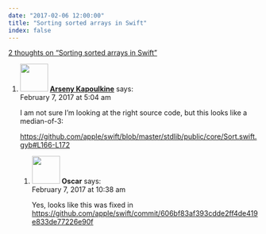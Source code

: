 ```yaml
---
date: "2017-02-06 12:00:00"
title: "Sorting sorted arrays in Swift"
index: false
---
```


[2 thoughts on &ldquo;Sorting sorted arrays in Swift&rdquo;](/lemire/blog/2017/02-06-sorting-sorted-arrays-in-swift)

<ol class="comment-list">
<li id="comment-270058" class="comment even thread-even depth-1 parent">
<div class="comment-author vcard">
<img alt src="https://secure.gravatar.com/avatar/b6b1c2c000b5e36a035cc78ff8f071d3?s=56&#038;d=mm&#038;r=g" srcset="https://secure.gravatar.com/avatar/b6b1c2c000b5e36a035cc78ff8f071d3?s=112&#038;d=mm&#038;r=g 2x" class="avatar avatar-56 photo" height="56" width="56" decoding="async" /> <b class="fn"><a href="http://zeuxcg.org" class="url" rel="ugc external nofollow">Arseny Kapoulkine</a></b> <span class="says">says:</span> </div>
<div class="comment-metadata"><time datetime="2017-02-07T05:04:55+00:00">February 7, 2017 at 5:04 am</time></a> </div>
<div class="comment-content">
<p>I am not sure I&rsquo;m looking at the right source code, but this looks like a median-of-3:</p>
<p><a href="https://github.com/apple/swift/blob/master/stdlib/public/core/Sort.swift.gyb#L166-L172" rel="nofollow ugc">https://github.com/apple/swift/blob/master/stdlib/public/core/Sort.swift.gyb#L166-L172</a></p>
</div>
<ol class="children">
<li id="comment-270083" class="comment odd alt depth-2">
<div class="comment-author vcard">
<img alt src="https://secure.gravatar.com/avatar/3bf2a6dfd289ef500e63e59b512ae850?s=56&#038;d=mm&#038;r=g" srcset="https://secure.gravatar.com/avatar/3bf2a6dfd289ef500e63e59b512ae850?s=112&#038;d=mm&#038;r=g 2x" class="avatar avatar-56 photo" height="56" width="56" decoding="async" /> <b class="fn">Oscar</b> <span class="says">says:</span> </div>
<div class="comment-metadata"><time datetime="2017-02-07T10:38:32+00:00">February 7, 2017 at 10:38 am</time></a> </div>
<div class="comment-content">
<p>Yes, looks like this was fixed in <a href="https://github.com/apple/swift/commit/606bf83af393cdde2ff4de419e833de77226e90f" rel="nofollow ugc">https://github.com/apple/swift/commit/606bf83af393cdde2ff4de419e833de77226e90f</a></p>
</div>
</li>
</ol>
</li>
</ol>
